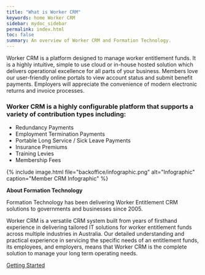 ```yaml
---
title: "What is Worker CRM"
keywords: home Worker CRM
sidebar: mydoc_sidebar
permalink: index.html
toc: false
summary: An overview of Worker CRM and Formation Technology.
---
```


Worker CRM is a platform designed to manage worker entitlement funds. It is a highly intuitive, simple to use cloud or in-house hosted solution which delivers operational excellence for all parts of your business. Members love our user-friendly online portals to view account status and submit benefit payments. Employers will appreciate the convenience of modern electronic returns and invoice processes.

### Worker CRM is a highly configurable platform that supports a variety of contribution types including:

 - Redundancy Payments
 - Employment Termination Payments
 - Portable Long Service / Sick Leave Payments
 - Insurance Premiums
 - Training Levies 
 - Membership Fees

{% include image.html file="backoffice/infographic.png" alt="Infographic" caption="Member CRM  Infographic" %}

**About Formation Technology**

Formation Technology has been delivering Worker Entitlement CRM solutions to governments and businesses since 2005. 

Worker CRM is a versatile CRM system built from years of firsthand experience in delivering tailored IT solutions for worker entitlement funds across multiple industries in Australia. 
Our detailed understanding and practical experience in servicing the specific needs of an entitlement funds, its employees, and employers, means that Worker CRM is the complete solution to manage your long term operating needs.

<a class="btn btn-primary btn-lg pull-right" href="mydoc_getting_started.html" role="button">Getting Started</a>
